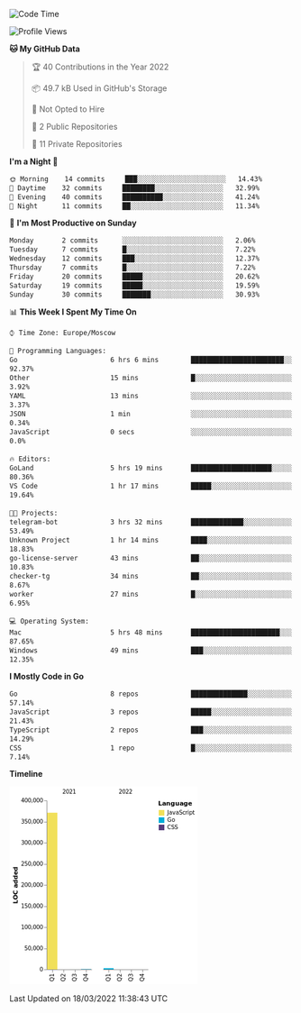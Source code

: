 <!--START_SECTION:waka-->
![Code Time](http://img.shields.io/badge/Code%20Time-216%20hrs%2010%20mins-blue)

![Profile Views](http://img.shields.io/badge/Profile%20Views-0-blue)

**🐱 My GitHub Data** 

> 🏆 40 Contributions in the Year 2022
 > 
> 📦 49.7 kB Used in GitHub's Storage 
 > 
> 🚫 Not Opted to Hire
 > 
> 📜 2 Public Repositories 
 > 
> 🔑 11 Private Repositories  
 > 
**I'm a Night 🦉** 

```text
🌞 Morning    14 commits     ███░░░░░░░░░░░░░░░░░░░░░░   14.43% 
🌆 Daytime    32 commits     ████████░░░░░░░░░░░░░░░░░   32.99% 
🌃 Evening    40 commits     ██████████░░░░░░░░░░░░░░░   41.24% 
🌙 Night      11 commits     ██░░░░░░░░░░░░░░░░░░░░░░░   11.34%

```
📅 **I'm Most Productive on Sunday** 

```text
Monday       2 commits      ░░░░░░░░░░░░░░░░░░░░░░░░░   2.06% 
Tuesday      7 commits      █░░░░░░░░░░░░░░░░░░░░░░░░   7.22% 
Wednesday    12 commits     ███░░░░░░░░░░░░░░░░░░░░░░   12.37% 
Thursday     7 commits      █░░░░░░░░░░░░░░░░░░░░░░░░   7.22% 
Friday       20 commits     █████░░░░░░░░░░░░░░░░░░░░   20.62% 
Saturday     19 commits     █████░░░░░░░░░░░░░░░░░░░░   19.59% 
Sunday       30 commits     ███████░░░░░░░░░░░░░░░░░░   30.93%

```


📊 **This Week I Spent My Time On** 

```text
⌚︎ Time Zone: Europe/Moscow

💬 Programming Languages: 
Go                       6 hrs 6 mins        ███████████████████████░░   92.37% 
Other                    15 mins             █░░░░░░░░░░░░░░░░░░░░░░░░   3.92% 
YAML                     13 mins             ░░░░░░░░░░░░░░░░░░░░░░░░░   3.37% 
JSON                     1 min               ░░░░░░░░░░░░░░░░░░░░░░░░░   0.34% 
JavaScript               0 secs              ░░░░░░░░░░░░░░░░░░░░░░░░░   0.0%

🔥 Editors: 
GoLand                   5 hrs 19 mins       ████████████████████░░░░░   80.36% 
VS Code                  1 hr 17 mins        █████░░░░░░░░░░░░░░░░░░░░   19.64%

🐱‍💻 Projects: 
telegram-bot             3 hrs 32 mins       █████████████░░░░░░░░░░░░   53.49% 
Unknown Project          1 hr 14 mins        ████░░░░░░░░░░░░░░░░░░░░░   18.83% 
go-license-server        43 mins             ██░░░░░░░░░░░░░░░░░░░░░░░   10.83% 
checker-tg               34 mins             ██░░░░░░░░░░░░░░░░░░░░░░░   8.67% 
worker                   27 mins             █░░░░░░░░░░░░░░░░░░░░░░░░   6.95%

💻 Operating System: 
Mac                      5 hrs 48 mins       ██████████████████████░░░   87.65% 
Windows                  49 mins             ███░░░░░░░░░░░░░░░░░░░░░░   12.35%

```

**I Mostly Code in Go** 

```text
Go                       8 repos             ██████████████░░░░░░░░░░░   57.14% 
JavaScript               3 repos             █████░░░░░░░░░░░░░░░░░░░░   21.43% 
TypeScript               2 repos             ███░░░░░░░░░░░░░░░░░░░░░░   14.29% 
CSS                      1 repo              █░░░░░░░░░░░░░░░░░░░░░░░░   7.14%

```


**Timeline**

![Chart not found](https://raw.githubusercontent.com/jeezft/jeezft/main/charts/bar_graph.png) 


 Last Updated on 18/03/2022 11:38:43 UTC
<!--END_SECTION:waka-->
